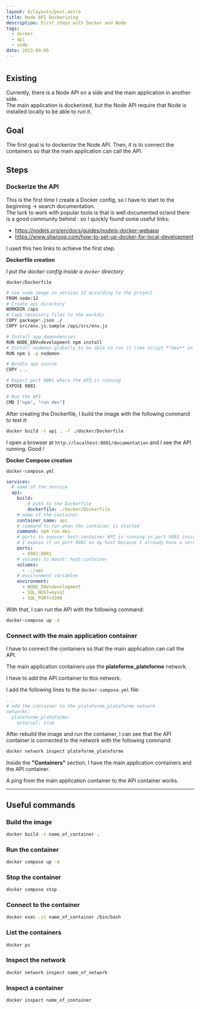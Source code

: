 ```yaml
---
layout: $/layouts/post.astro
title: Node API Dockerizing
description: First steps with Docker and Node
tags:
  - docker
  - api
  - node
date: 2023-04-05
---
```


# 

## Existing

Currently, there is a Node API on a side and the main application in another side.  
The main application is dockerized, but the Node API require that Node is installed locally to be able to run it.

## Goal

The first goal is to dockerize the Node API.
Then, it is to connect the containers so that the main application can call the API.

## Steps

### Dockerize the API

This is the first time I create a Docker config, so I have to start to the beginning → search documentation.  
The luck to work with popular tools is that is well documented or/and there is a good community behind : so I quickly found some useful links:
- https://nodejs.org/en/docs/guides/nodejs-docker-webapp
- https://www.sharooq.com/how-to-set-up-docker-for-local-development

I used this two links to achieve the first step.  

**Dockerfile creation**

_I put the docker config inside a `docker` directory_

`docker/Dockerfile`

~~~bash
# use node image in version 12 according to the project
FROM node:12
# Create api directory
WORKDIR /api
# Copy necessary files to the workdir
COPY package*.json ./
COPY src/env.js.sample /api/src/env.js

# Install app dependencies
RUN NODE_ENV=development npm install
# Install nodemon globally to be able to run it (see script **dev** in package.json)
RUN npm i -g nodemon

# Bundle app source
COPY . .

# Export port 8081 where the API is running
EXPOSE 8081

# Run the API
CMD ["npm", "run dev"]
~~~

After creating the Dockerfile, I build the image with the following command to test it:

~~~bash
docker build -t api . -f ./docker/Dockerfile
~~~

I open a browser at `http://localhost:8081/documentation` and I see the API running. Good !

**Docker Compose creation**

`docker-compose.yml`

~~~yaml
services:
  # name of the service
  api:
    build: 
        # path to the Dockerfile
        dockerfile: ./docker/Dockerfile
    # name of the container
    container_name: api
    # command to run when the container is started
    command: npm run dev
    # ports to expose: host:container API is running on port 8081 inside the container
    # I expose it on port 8082 on my host because I already have a service running on port 8081
    ports:
      - 8082:8081
    # volumes to mount: host:container
    volumes:
      - .:/api
    # environment variables
    environment:
      - NODE_ENV=development
      - SQL_HOST=mysql
      - SQL_PORT=3306
~~~

With that, I can run the API with the following command:

~~~bash
docker-compose up -d
~~~

### Connect with the main application container

I have to connect the containers so that the main application can call the API.

The main application containers use the **plateforme_plateforme** network.

I have to add the API container to this network.

I add the following lines to the `docker-compose.yml` file:

~~~yaml
...
# add the container to the plateforme_plateforme network
networks:
  plateforme_plateforme:
    external: true
~~~

After rebuild the image and run the container, I can see that the API container is connected to the network with the following command:

~~~bash
docker network inspect plateforme_plateforme
~~~

Inside the **"Containers"** section, I have the main application containers and the API container.

A ping from the main application container to the API container works.

---

## Useful commands

### Build the image

```bash
docker build -t name_of_container .
```

### Run the container

```bash
docker compose up -d
```

### Stop the container

```bash
docker compose stop
```

### Connect to the container

```bash
docker exec -it name_of_container /bin/bash
```

### List the containers

```bash
docker ps
```

### Inspect the network

```bash
docker network inspect name_of_network
```

### Inspect a container

```bash
docker inspect name_of_container
```
